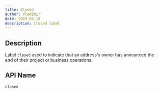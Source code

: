 ```yaml
---
title: Closed
author: Vladimir
date: 2023-04-18
description: Closed label
---
```


## Description

Label `closed` used to indicate that an address's owner has announced the end of their project or business operations.

## API Name

`closed`
